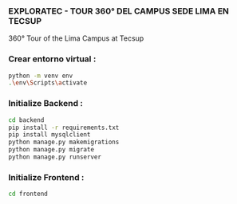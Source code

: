 ### EXPLORATEC - TOUR 360° DEL CAMPUS SEDE LIMA EN TECSUP

360° Tour of the Lima Campus at Tecsup

### Crear entorno virtual :

```sh
python -m venv env
.\env\Scripts\activate
```

### Initialize Backend :

```sh
cd backend
pip install -r requirements.txt
pip install mysqlclient
python manage.py makemigrations
python manage.py migrate
python manage.py runserver
```


### Initialize Frontend :

```sh
cd frontend
```